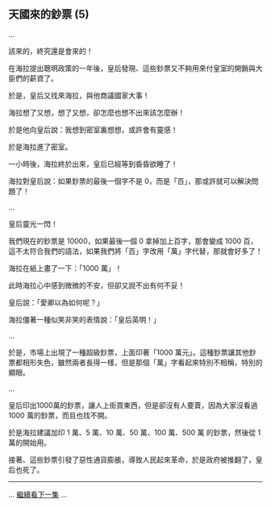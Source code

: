 ## 天國來的鈔票 (5) 

...

該來的，終究還是會來的！

在海拉提出聰明政策的一年後，皇后發現、這些鈔票又不夠用來付皇室的開銷與大臣們的薪資了。

於是，皇后又找來海拉，與他商議國家大事！

海拉想了又想，想了又想，卻怎麼也想不出來該怎麼辦！

於是他向皇后說：我想到密室裏想想，或許會有靈感！

於是海拉進了密室。

一小時後，海拉終於出來，皇后已經等到昏昏欲睡了！

海拉對皇后說：如果鈔票的最後一個字不是 0，而是「百」，那或許就可以解決問題了！

…

皇后靈光一閃！

我們現在的鈔票是 10000，如果最後一個 0 拿掉加上百字，那會變成 1000 百，這不太符合我們的語法，如果我們將「百」字改用「萬」字代替，那就會好多了！

海拉在紙上畫了一下：「1000 萬」！

此時海拉心中感到微微的不安，但卻又說不出有何不妥！

皇后說：「愛卿以為如何呢？」

海拉僵著一種似笑非笑的表情說：「皇后英明！」

…

於是，市場上出現了一種超級鈔票，上面印著「1000 萬元」。這種鈔票讓其他鈔票都相形失色，雖然兩者長得一樣，但是那個「萬」字看起來特別不相稱，特別的顯眼。

…

皇后印出1000萬的鈔票，讓人上街買東西，但是卻沒有人要賣，因為大家沒看過 1000 萬的鈔票，而且也找不開。

於是海拉建議加印 1 萬、5 萬、10 萬、50 萬、100 萬、500 萬 的鈔票，然後從 1 萬的開始用。

接著、這些鈔票引發了惡性通貨膨脹，導致人民起來革命，於是政府被推翻了，皇后也死了。

-----

… [繼續看下一集](HeavenMoney6.md) …

